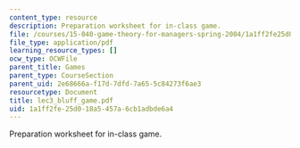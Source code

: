 ```yaml
---
content_type: resource
description: Preparation worksheet for in-class game.
file: /courses/15-040-game-theory-for-managers-spring-2004/1a1ff2fe25d018a5457a6cb1adbde6a4_lec3_bluff_game.pdf
file_type: application/pdf
learning_resource_types: []
ocw_type: OCWFile
parent_title: Games
parent_type: CourseSection
parent_uid: 2e68666a-f17d-7dfd-7a65-5c84273f6ae3
resourcetype: Document
title: lec3_bluff_game.pdf
uid: 1a1ff2fe-25d0-18a5-457a-6cb1adbde6a4
---
```

Preparation worksheet for in-class game.

